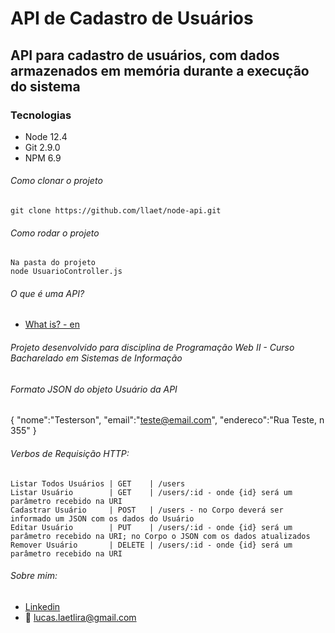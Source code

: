 # API de Cadastro de Usuários

## API para cadastro de usuários, com dados armazenados em memória durante a execução do sistema

### Tecnologias

 - Node 12.4
 - Git 2.9.0
 - NPM 6.9
 
###### Como clonar o projeto
	git clone https://github.com/llaet/node-api.git

###### Como rodar o projeto
	Na pasta do projeto
  	node UsuarioController.js
	
###### O que é uma API?
 - [What is? - en](https://www.redhat.com/en/topics/api/what-are-application-programming-interfaces)

###### Projeto desenvolvido para disciplina de Programação Web II - Curso Bacharelado em Sistemas de Informação

###### Formato JSON do objeto Usuário da API
{
	"nome":"Testerson",
	"email":"teste@email.com",
	"endereco":"Rua Teste, n 355"
}

###### Verbos de Requisição HTTP:
	Listar Todos Usuários | GET    | /users
    Listar Usuário	      | GET    | /users/:id - onde {id} será um parâmetro recebido na URI
	Cadastrar Usuário	  | POST   | /users - no Corpo deverá ser informado um JSON com os dados do Usuário
    Editar Usuário		  | PUT    | /users/:id - onde {id} será um parâmetro recebido na URI; no Corpo o JSON com os dados atualizados
	Remover Usuário	      | DELETE | /users/:id - onde {id} será um parâmetro recebido na URI
  	
###### Sobre mim:
  - [Linkedin](https://www.linkedin.com/in/lucas-laet-b47452187/)
  - :e-mail: lucas.laetlira@gmail.com
